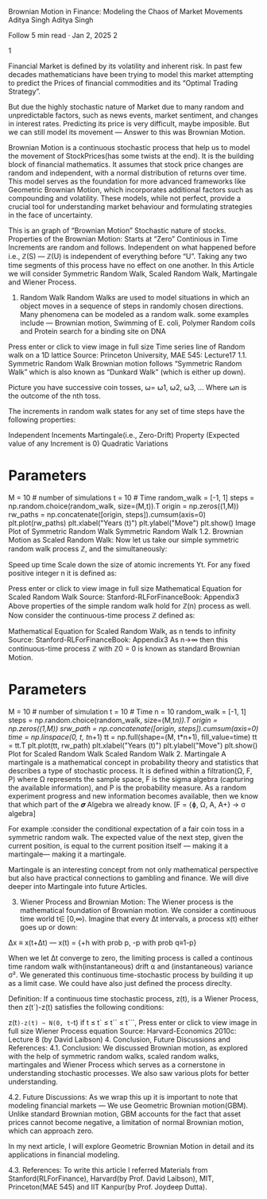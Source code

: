Brownian Motion in Finance: Modeling the Chaos of Market Movements
Aditya Singh
Aditya Singh

Follow
5 min read
·
Jan 2, 2025
2


1





Financial Market is defined by its volatility and inherent risk. In past few decades mathematicians have been trying to model this market attempting to predict the Prices of financial commodities and its “Optimal Trading Strategy”.

But due the highly stochastic nature of Market due to many random and unpredictable factors, such as news events, market sentiment, and changes in interest rates. Predicting its price is very difficult, maybe imposible. But we can still model its movement — Answer to this was Brownian Motion.

Brownian Motion is a continuous stochastic process that help us to model the movement of StockPrices(has some twists at the end). It is the building block of financial mathematics. It assumes that stock price changes are random and independent, with a normal distribution of returns over time. This model serves as the foundation for more advanced frameworks like Geometric Brownian Motion, which incorporates additional factors such as compounding and volatility. These models, while not perfect, provide a crucial tool for understanding market behaviour and formulating strategies in the face of uncertainty.

This is an graph of “Brownian Motion”
Stochastic nature of stocks.
Properties of the Brownian Motion:
Starts at “Zero”
Continious in Time
Increments are random and follows.
Independent on what happened before i.e., ℤ(S) — ℤ(U) is independent of everything before “U”. Taking any two time segments of this process have no effect on one another.
In this Article we will consider Symmetric Random Walk, Scaled Random Walk, Martingale and Wiener Process.

1. Random Walk
Random Walks are used to model situations in which an object moves in a sequence of steps in randomly chosen directions. Many phenomena can be modeled as a random walk. some examples include — Brownian motion, Swimming of E. coli, Polymer Random coils and Protein search for a binding site on DNA

Press enter or click to view image in full size
Time series line of Random walk on a 1D lattice
Source: Princeton University, MAE 545: Lecture17
1.1. Symmetric Random Walk
Brownian motion follows “Symmetric Random Walk” which is also known as “Dunkard Walk” (which is either up down).

Picture you have successive coin tosses, ⍵= ⍵1, ⍵2, ⍵3, … Where ⍵n is the outcome of the nth toss.

The increments in random walk states for any set of time steps have the following properties:

Independent Incements
Martingale(i.e., Zero-Drift) Property (Expected value of any Increment is 0)
Quadratic Variations
# Parameters
M = 10 # number of simulations
t = 10 # Time
random_walk = [-1, 1]
steps = np.random.choice(random_walk, size=(M,t)).T
origin = np.zeros((1,M))
rw_paths = np.concatenate([origin, steps]).cumsum(axis=0)
plt.plot(rw_paths)
plt.xlabel("Years (t)")
plt.ylabel("Move")
plt.show()
Image Plot of Symmetric Random Walk
Symmetric Random Walk
1.2. Brownian Motion as Scaled Random Walk:
Now let us take our simple symmetric random walk process ℤ, and the simultaneously:

Speed up time
Scale down the size of atomic increments Yt.
For any fixed positive integer n it is defined as:

Press enter or click to view image in full size
Mathematical Equation for Scaled Random Walk
Source: Stanford-RLForFinanceBook: Appendix3
Above properties of the simple random walk hold for ℤ(n) process as well. Now consider the continuous-time process ℤ defined as:

Mathematical Equation for Scaled Random Walk, as n tends to infinity
Source: Stanford-RLForFinanceBook: Appendix3
As n->∞ then this continuous-time process ℤ with ℤ0 = 0 is known as standard Brownian Motion.

# Parameters
M = 10 # number of simulation
t = 10 # Time
n = 10
random_walk = [-1, 1]
steps = np.random.choice(random_walk, size=(M,t*n)).T
origin = np.zeros((1,M))
srw_path = np.concatenate([origin, steps]).cumsum(axis=0)
time = np.linspace(0, t, t*n+1)
tt = np.full(shape=(M, t*n+1), fill_value=time)
tt = tt.T
plt.plot(tt, rw_path)
plt.xlabel("Years (t)")
plt.ylabel("Move")
plt.show()
Plot for Scaled Random Walk
Scaled Random Walk
2. Martingale
A martingale is a mathematical concept in probability theory and statistics that describes a type of stochastic process. It is defined within a filtration(Ω, F, P) where Ω represents the sample space, F is the sigma algebra (capturing the available information), and P is the probability measure. As a random experiment progress and new information becomes available, then we know that which part of the 𝝈 Algebra we already know. [F = {ɸ, Ω, A, A+} -> σ algebra]

For example :consider the conditional expectation of a fair coin toss in a symmetric random walk. The expected value of the next step, given the current position, is equal to the current position itself — making it a martingale— making it a martingale.

Martingale is an interesting concept from not only mathematical perspective but also have practical connections to gambling and finance. We will dive deeper into Martingale into future Articles.

3. Wiener Process and Brownian Motion:
The Wiener process is the mathematical foundation of Brownian motion. We consider a continuous time world t∈ [0,∞). Imagine that every Δt intervals, a process x(t) either goes up or down:

Δx ≡ x(t+Δt) — x(t) = {+h with prob p, -p with prob q≡1-p}

When we let Δt converge to zero, the limiting process is called a continous time random walk with(instantaneous) drift ⍺ and (instantaneous) variance σ². We generated this continuous time-stochastic process by building it up as a limit case. We could have also just defined the process direclty.

Definition: If a continuous time stochastic process, z(t), is a Wiener Process, then z(t`)-z(t) satisfies the following conditions:

z(t`)-z(t) ~ N(0, t`-t)
if t ≤ t` ≤ t`` ≤ t```,
Press enter or click to view image in full size
Wiener Process equation
Source: Harvard-Economics 2010c: Lecture 8 (by David Laibson)
4. Conclusion, Future Discussions and References:
4.1. Conclusion:
We discussed Brownian motion, as explored with the help of symmetric random walks, scaled random walks, martingales and Wiener Process which serves as a cornerstone in understanding stochastic processes. We also saw various plots for better understanding.

4.2. Future Discussions:
As we wrap this up it is important to note that modeling financial markets — We use Geometric Brownian motion(GBM). Unlike standard Brownian motion, GBM accounts for the fact that asset prices cannot become negative, a limitation of normal Brownian motion, which can approach zero.

In my next article, I will explore Geometric Brownian Motion in detail and its applications in financial modeling.

4.3. References:
To write this article I referred Materials from Stanford(RLForFinance), Harvard(by Prof. David Laibson), MIT, Princeton(MAE 545) and IIT Kanpur(by Prof. Joydeep Dutta).